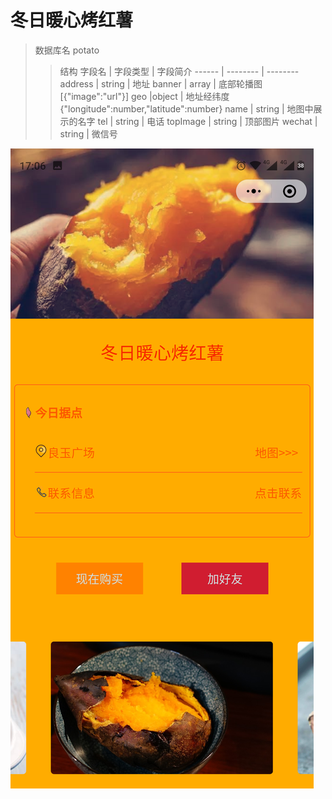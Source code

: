 # 冬日暖心烤红薯


> 数据库名 potato
  >> 结构
  >> 字段名    | 字段类型 | 字段简介
  >> ------    | -------- | --------
  >> address   | string   | 地址
  >> banner    | array    | 底部轮播图 [{"image":"url"}]
  >> geo       |object    | 地址经纬度 {"longitude":number,"latitude":number}
  >> name      | string   | 地图中展示的名字
  >> tel       | string   | 电话
  >> topImage  | string   | 顶部图片
  >> wechat    | string   | 微信号
  
 ![预览图](preview.png)


